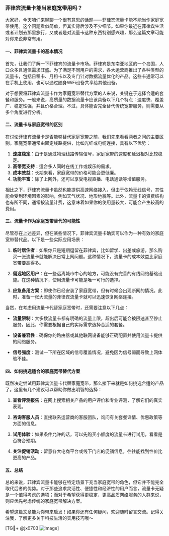 ### 菲律宾流量卡能当家庭宽带用吗？

大家好，今天咱们来聊聊一个很有意思的话题——菲律宾流量卡能不能当作家庭宽带使用。这个问题看似简单，但其实背后涉及不少细节。如果你最近在菲律宾生活或者计划去那里旅行，又或者是对流量卡这种东西特别感兴趣，那么这篇文章可能对你来说非常有用。

#### 一、菲律宾流量卡的基本情况

首先，让我们了解一下菲律宾的流量卡市场。菲律宾是东南亚地区的一个岛国，人口众多且通信需求旺盛。为了满足不同用户的需求，各大运营商推出了各种类型的流量卡，包括日租卡、月租卡以及专门针对数据流量优化的产品。这些卡通常可以在手机上使用，也可以通过随身WiFi设备共享给其他设备。

对于想要将菲律宾流量卡作为家庭宽带替代方案的人来说，关键在于选择合适的套餐和服务。一般来说，高质量的数据流量卡应该具备以下几个特点：速度快、覆盖广、稳定性强，并且价格合理。不过，具体能否完全替代传统宽带服务，则需要从多个角度进行分析。

#### 二、流量卡与家庭宽带的区别

在讨论菲律宾流量卡是否能够替代家庭宽带之前，我们先来看看两者之间的主要区别。家庭宽带通常由固定线路提供，比如光纤或电缆连接，具有以下优势：

1. **速度稳定**：由于是通过物理线路传输信号，家庭宽带的速度和延迟相对比较稳定。
2. **高带宽支持**：适合多人同时在线工作或娱乐的需求。
3. **成本效益**：长期来看，家庭宽带的价格可能会更低廉。
4. **功能丰富**：除了上网外，还可以享受电视直播、电话通话等增值服务。

相比之下，菲律宾流量卡虽然也能提供高速网络接入，但由于依赖无线信号，其性能会受到环境因素的影响，例如天气状况、地形地貌等。此外，流量卡的资费结构也有所不同，通常按流量计费，这意味着如果你的使用量较大，可能会产生较高的费用。

#### 三、流量卡作为家庭宽带替代的可能性

尽管存在上述差异，但在某些情况下，菲律宾流量卡确实可以作为一种有效的家庭宽带替代品。以下是一些实际应用场景：

1. **临时居住者**：如果你只是短期逗留在菲律宾，比如留学、出差或旅游，那么购买一张流量卡就能解决日常上网问题。这种情况下，流量卡的成本效益比家庭宽带要高得多。
   
2. **偏远地区用户**：在一些远离城市中心的地方，可能没有完善的有线网络基础设施。在这种情况下，使用流量卡可能是唯一可行的选择。
   
3. **应急备用方案**：即使你已经安装了家庭宽带，但有时候会出现断网的情况。此时，准备一张大流量的菲律宾流量卡就可以迅速恢复网络连接。

当然，在考虑用流量卡代替家庭宽带时，还需要注意以下几点：

- **流量限制**：大多数流量卡都有明确的流量上限，超出后可能会被限速甚至停止服务。因此，你需要根据自己的实际需求选择合适的套餐。
  
- **设备兼容性**：确保你的路由器或其他联网设备能够正确配置并使用流量卡提供的网络服务。
  
- **信号强度**：测试一下所在区域的信号覆盖情况，避免因为信号弱而导致上网体验不佳。

#### 四、如何挑选适合的家庭宽带替代方案

既然决定尝试用菲律宾流量卡代替家庭宽带，那么接下来就是如何挑选合适的产品了。这里有几个建议可以帮助你做出明智的选择：

1. **查看评测报告**：在网上搜索相关产品的用户评价和专业评测，了解它们的真实表现。
   
2. **咨询客服人员**：直接联系运营商的客服团队，询问有关套餐详情、优惠政策等方面的信息。
   
3. **试用体验**：如果条件允许的话，可以先购买小额度的流量卡进行试用，看看是否符合预期。
   
4. **关注促销活动**：留意各大电商平台或线下门店的促销信息，往往能找到性价比更高的产品。

#### 五、总结

总的来说，菲律宾流量卡能够在特定场景下充当家庭宽带的角色，但它并不能完全取代后者的优势。对于那些追求灵活性、便捷性和经济性的用户而言，流量卡无疑是一个值得考虑的选项；而对于希望获得更稳定、更高品质网络服务的人群来说，则应优先考虑传统的家庭宽带解决方案。

希望这篇文章能为你带来启发！如果你还有任何疑问，欢迎随时留言交流。记得关注我，了解更多关于科技生活的实用技巧哦～

[TG💪+ @jx0703 ![Image](https://github.com/user-attachments/assets/dbca1d08-cadb-493c-b0ec-ad6f7a83f270)]